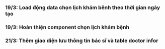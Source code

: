 ### 19/3: Load động data chọn lịch khám bênh theo thời gian ngày tạo

### 19/3: Hoàn thiện component chọn lịch khám bệnh

### 21/3: Thêm giao diện lưu thông tin bác sĩ và table doctor infor
